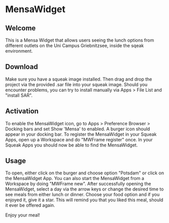 # MensaWidget
## Welcome

This is a Mensa Widget that allows users seeing the lunch options from different outlets on the Uni Campus Griebnitzsee, inside the sqeak environment.

## Download
Make sure you have a squeak image installed.
Then drag and drop the project via the provided .sar file into your squeak image.
Should you encounter problems, you can try to install manually via Apps > File List and "install SAR".

## Activation
To enable the MensaWidget icon, go to Apps > Preference Browser > Docking bars and set Show 'Mensa' to enabled.
A burger icon should appear in your docking bar.
To register the MensaWidget in your Squeak Apps, open up a Workspace and do "MWFrame register" once.
In your Squeak Apps you should now be able to find the MensaWidget.

## Usage
To open, either click on the burger and choose option "Potsdam" or click on the MensaWidget App.
You can also start the MensaWidget from a Workspace by doing "MWFrame new".
After successfully opening the MensaWidget, select a day via the arrow keys or change the desired time to see meals from either lunch or dinner.
Choose your food option and if you enjoyed it, give it a star.
This will remind you that you liked this meal, should it ever be offered again.

Enjoy your meal!
